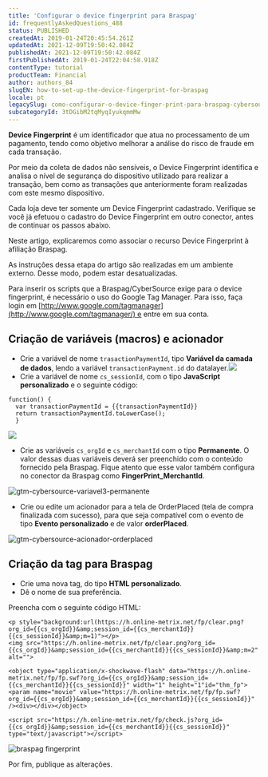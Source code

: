 ```yaml
---
title: 'Configurar o device fingerprint para Braspag'
id: frequentlyAskedQuestions_488
status: PUBLISHED
createdAt: 2019-01-24T20:45:54.261Z
updatedAt: 2021-12-09T19:50:42.084Z
publishedAt: 2021-12-09T19:50:42.084Z
firstPublishedAt: 2019-01-24T22:04:58.918Z
contentType: tutorial
productTeam: Financial
author: authors_84
slugEN: how-to-set-up-the-device-fingerprint-for-braspag
locale: pt
legacySlug: como-configurar-o-device-finger-print-para-braspag-cybersource
subcategoryId: 3tDGibM2tqMyqIyukqmmMw
---
```


__Device Fingerprint__ é um identificador que atua no processamento de um pagamento, tendo como objetivo melhorar a análise do risco de fraude em cada transação. 

Por meio da coleta de dados não sensíveis, o Device Fingerprint identifica e analisa o nível de segurança do dispositivo utilizado para realizar a transação, bem como as transações que anteriormente foram realizadas com este mesmo dispositivo.

<div class="alert alert-info">
Cada loja deve ter somente um Device Fingerprint cadastrado. Verifique se você já efetuou o cadastro do Device Fingerprint em outro conector, antes de continuar os passos abaixo.
</div>

Neste artigo, explicaremos como associar o recurso Device Fingerprint à afiliação Braspag.

<div class="alert alert-info">As instruções dessa etapa do artigo são realizadas em um ambiente externo. Desse modo, podem estar desatualizadas.</div>

Para inserir os scripts que a Braspag/CyberSource exige para o device fingerprint, é necessário o uso do Google Tag Manager. Para isso, faça login em [http://www.google.com/tagmanager](http://www.google.com/tagmanager/) e entre em sua conta.

## Criação de variáveis (macros) e acionador

- Crie a variável de nome `trasactionPaymentId`, tipo **Variável da camada de dados**, lendo a variável `transactionPayment.id` do datalayer.![](https://images.contentful.com/alneenqid6w5/2iGloCXR32IMAyWAKe8qWy/cf1108ad17e944adc63f189e67cfa93d/gtm-cybersource-variavel1-1.png)
- Crie a variável de nome `cs_sessionId`, com o tipo **JavaScript personalizado** e o seguinte código:

```
function() {  
  var transactionPaymentId = {{transactionPaymentId}}  
  return transactionPaymentId.toLowerCase();
  }
```

![](https://images.contentful.com/alneenqid6w5/2qhm00B2d2guyeqIU4gCCc/15c42813f5a0ad04937da7aebcc2e5b2/gtm-cybersource-variavel2-javascript-3.png)

- Crie as variáveis `cs_orgId` e `cs_merchantId` com o tipo **Permanente**. O valor dessas duas variáveis deverá ser preenchido com o conteúdo fornecido pela Braspag. Fique atento que esse valor também configura no conector da Braspag como **FingerPrint_MerchantId**.

![gtm-cybersource-variavel3-permanente](https://images.contentful.com/alneenqid6w5/5EFSTIM6TCKUE4GEOA66kc/8c2f37cdd8cc94571f6f2ac72ec1d35b/gtm-cybersource-variavel3-permanente.png)

- Crie ou edite um acionador para a tela de OrderPlaced (tela de compra finalizada com sucesso), para que seja compatível com o evento de tipo **Evento personalizado** e de valor **orderPlaced**.

![gtm-cybersource-acionador-orderplaced](https://images.contentful.com/alneenqid6w5/51IPOyaAjmowkEQ24sYyw4/7b11cddfb71c200dd1cd2c85149c7726/gtm-cybersource-acionador-orderplaced.png)

## Criação da tag para Braspag

- Crie uma nova tag, do tipo **HTML personalizado**.
- Dê o nome de sua preferência.

Preencha com o seguinte código HTML:

```
<p style="background:url(https://h.online-metrix.net/fp/clear.png?org_id={{cs_orgId}}&amp;session_id={{cs_merchantId}}{{cs_sessionId}}&amp;m=1)"></p>
<img src="https://h.online-metrix.net/fp/clear.png?org_id={{cs_orgId}}&amp;session_id={{cs_merchantId}}{{cs_sessionId}}&amp;m=2" alt="">

<object type="application/x-shockwave-flash" data="https://h.online-metrix.net/fp/fp.swf?org_id={{cs_orgId}}&amp;session_id={{cs_merchantId}}{{cs_sessionId}}" width="1" height="1"id="thm_fp">
<param name="movie" value="https://h.online-metrix.net/fp/fp.swf?org_id={{cs_orgId}}&amp;session_id={{cs_merchantId}}{{cs_sessionId}}" /><div></div></object>

<script src="https://h.online-metrix.net/fp/check.js?org_id={{cs_orgId}}&amp;session_id={{cs_merchantId}}{{cs_sessionId}}" type="text/javascript"></script>
```

![braspag fingerprint](https://images.ctfassets.net/alneenqid6w5/JTnL01Ko0DMc7Pu8Bp1CQ/c023534e5c43d1f5fd06ebf9e13dcac6/image.png)

Por fim, publique as alterações.

